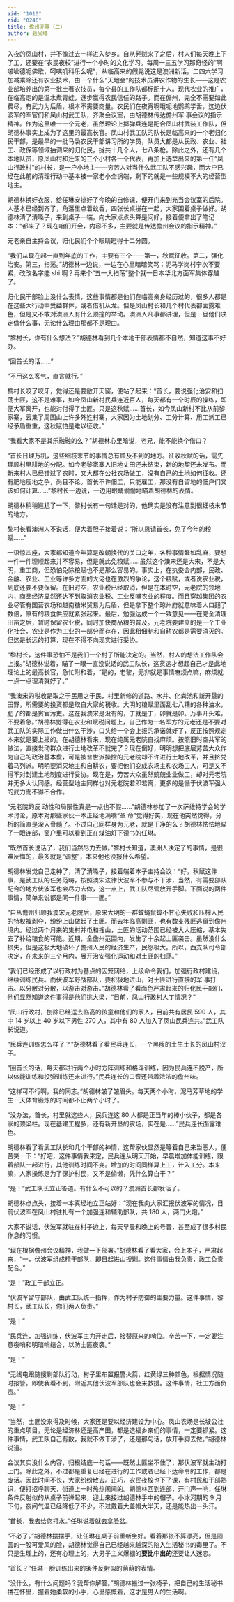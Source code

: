 ```yaml
---
aid: "1010"
zid: "0246"
title: 儋州匪事（二）
author: 聂义峰
---
```


入夜的凤山村，并不像过去一样进入梦乡。自从髡贼来了之后，村人们每天晚上下了工，还要在“农民夜校”进行一个小时的文化学习。每周一三五学习那奇怪的“啊啵呲德呃佛歌，呵咦叽科乐么呢”，从临高来的假髡说这是澳洲新话。二四六学习加减乘除还有农业技术，由一个什么“天地会”的技术员讲农作物的生长——这是农业部培养出的第一批土著农技员，每个县的工作队都标配十人。现代农业的推广，在临高走的是温水煮青蛙，逐步赢得农民信任的路子。而在儋州，完全不需要如此费尽，有武力为后盾，根本不需要商量。农民们在夜宵啊哦呃地鹦鹉学舌，这边伏波军的军官们和凤山村武工队，齐聚会议室，由胡德林传达儋州军 事会议的指示精神。作为这里唯一一个元老，虽然理论上掷弹兵连是配合凤山村武装工作队，但胡德林事实上成为了这里的最高长官。凤山村武工队的队长是临高来的一个老归化民干部，是最早的一批马袅农民干部讲习所的学员，队员大都是从民政、农业、社工、政保等领域抽调来的归化民，拢共十几个人，七八条枪。除此之外，还有几个本地队员，原凤山村和迁来的三个小村各一个代表，再加上选举出来的第一任“凤山行政村”的村长，是一户小地主——穷苦人对当什么武工队不感兴趣，而大户已经在此前的清理行动中基本被一家老小全锅端，剩下的就是一些规模不大的经营型地主。

胡德林换好衣服，给任琳安排好了今晚的自修课，便开门来到充当会议室的后院。人基本已经到齐了，角落里点着蚊香，四张长桌拼在一起，大家围着桌子做好。胡德林清了清嗓子，来到桌子一端，向大家点点头算是问好，接着便拿出了笔记本：“都来了？现在咱们开会，内容不多，主要就是传达儋州会议的指示精神。”

元老亲自主持会议，归化民们个个眼睛瞪得十二分圆。

“我们从现在起一直到年底的工作，主要有三个——第一，秋赋征收。第二，强化治安。第三，扫荡。”胡德林一边说，一边在心里暗暗笑骂：泥马学岗村宁次不要紧，改改名字能 shi 啊？再来个“五一大扫荡”整个就一日本华北方面军集体穿越了。

归化民干部脸上没什么表情，这些事情都是他们在临高亲身经历过的，很多人都是在这些大行动中受益群体，或者借机从龙。但是凤山村长和几个村代表都面露难色，但是又不敢对澳洲人有什么顶撞的举动。澳洲人凡事都讲理，但是一旦他们决定做什么事，无论什么理由那都不是理由。

“黎村长，你有什么想法？”胡德林看到几个本地干部表情都不自然，知道这事不好办。

“回首长的话……”

“不用这么客气，直言就行。”

黎村长咬了咬牙，觉得还是要敞开天窗，便站了起来：“首长，要说强化治安和扫荡土匪，这不是难事，如今凤山新村民兵连近百人，每天都有一个时辰的操练，即便大军离开，也能对付得了土匪。只是这秋赋……首长，如今凤山新村不比从前黎家寨，云集了周围山上许多外姓村寨，大家因为土地划分、工分计算、用工派工已经矛盾重重，这秋赋怕是难以征收。”

“我看大家不是其乐融融的么？”胡德林心里暗说，老兄，能不能换个借口？

“首长日理万机，这些细枝末节的事情总有顾及不到的地方。征收秋赋的话，需先理顺村里耕地的分配。如今老黎家寨人旧地丈田还未结束，新的地契还未发布。而新来村人已经错过了农时，又大都在公社农场做工，没有自己的土地如何征收。还有肥地瘦地之争，尚且不论。首长不许佃工，只能雇工，那没有自留地的佃户们又该如何计算……”黎村长一边说，一边用眼睛偷偷地瞄着胡德林的表情。

胡德林稍稍尴尬了一下，黎村长有一句话是对的，他确实是没有注意到很细枝末节的地方。

黎村长看澳洲人不说话，便大着胆子接着说：“所以恳请首长，免了今年的粮赋……”

一语惊四座，大家都知道今年算是改朝换代的关口之年，各种事情繁如乱麻，要想一件一件理顺起来并不容易，但是就此免粮赋……虽然这个澳宋还是大宋，不是大明，重工商，但恐怕免除粮赋也不是那么容易的。事实上，在执委会内部，民政、 金融、农业、工业等许多方面的大佬也在激烈的争论，这个粮赋，或者说农业税，到底还要不要保留。在旧时空，农业税已经取消，但是在本时空，元老院的领地内，商品经济显然还达不到取消农业税、工业反哺农业的程度。而且穿越集团的农业尽管有国营农场和越南糖米贸易为后盾，但是拿下整个琼州府就意味着人口翻了数倍，原有的粮食供应就紧张起来。最后，勉强达成一个一致意见——在完全清理田亩之后，暂时保留农业税，同时加快商品粮的普及。元老院要建立的是一个工业化社会，农业是作为工业的一部分而存在，因此租佃制和自耕农都是需要消灭的。但这是长远的打算，现在不得不向现实进行妥协。

“黎村长，这件事恐怕不是我们一个村子所能决定的。当然，村人的想法工作队会上报。”胡德林说着，瞄了一眼一直没说话的武工队长，这货这才想起自己才是此地理论上的最高长官，急忙附和着，“是的，老黎，无非就是事情麻烦点嘛，麻烦就一点一点理清就好了。”

“我澳宋的税收是取之于民用之于民，村里新修的道路、水井、化粪池和新开垦的田野，所需要的投资都是取自大家的税收。大明的粮赋里面乱七八糟的各种油水，肥了的都是贪官污吏。这在我澳宋是没有的，丁就是丁，卯就是卯。万事开头难，不要着急。”胡德林觉得在农业和赋税问题上，自己作为一名军方的元老还是不要对武工队的实际工作做出什么干涉，口头给一个会上报的承诺就好了，反正按照规定本来就是要上报的。在胡德林看来，现在纯属元老院自找麻烦。按照旧时空共军的做法，直接发动群众进行土地改革不就完了？现在倒好，明明想把底层劳苦大众作为自己的政治基本盘，可是被普世派操控的元老院却不许进行土地改革，并且挤兑着马列派。明明要消灭地主和自耕农，要把他们变成农场主和农场工人，可是又不得不对封建土地制度进行妥协。现在是，劳苦大众虽然兢兢业业做工，却对元老院并无多大认同感。经营型地主同样也对元老院若即若离，更多的是慑于伏波军强大的武力而不得不合作。

“元老院的反 动性和局限性真是一点也不假……”胡德林参加了一次萨维特学会的学术讨论，原本对那些家伙一本正经地满嘴“革 命”觉得好笑，现在他突然觉得，分析的简直是深入骨髓了。不过自己同样身为元老，就是干净的么？胡德林怯怯地瞄了一眼连部，窗户里可以看到正在煤油灯下读书的任琳。

“既然首长说话了，我们当然尽力去做。”黎村长知道，澳洲人决定了的事情，是很难反悔的，最多就是“调整”，本来他也没报什么希望。

胡德林发觉自己走神了，清了清嗓子，接着端着本子主持会议：“好，秋赋这件事，是武工队的任务范畴，按照澳宋法律伏波军不参与不干涉，当然，有需要部队配合的地方伏波军也会尽力去做，这一点上，武工队尽管放开手脚。下面说的两件事情，简单来说都是同一件事——匪。”

“自从儋州归顺我澳宋元老院后，原来大明的一群蚊蝇鼠蟑不甘心失败和压榨人民的特权被剥夺，纷纷上山做起了土匪。而去年临高剿匪，也有数支残匪逃窜到儋州境内。经过两个月来的集村并屯和搜山，土匪的活动范围已经被大大压缩，基本失去了补给粮食的可能。近期，全儋州范围内，发生了十余起土匪袭击。虽然没什么损失，但是这极大地破坏了儋州人民的经济生产，民怨极大。所以，西支队司令部决定，在未来的三个月内，展开治安强化运动和对土匪的扫荡。”

“我们已经形成了以行政村为基点的囚笼网络，上级命令我们，加强行政村建设，继续训练民兵。而伏波军野战部队，要积极地进山，对土匪进行直接的军 事打击。以分散对分散，以游击对游击。”胡德林看了看面色严肃起来的归化民干部们，他们显然知道这件事得是他们挑大梁，“目前，凤山行政村人丁情况？”

“凤山行政村，刨除已经送去临高的孩童和他们的家人，目前共有居民 590 人，其中 14 岁以上 40 岁以下男性 270 人，其中有 80 人加入了凤山民兵连共。”武工队长说道。

“民兵连训练怎么样了？”胡德林看了看民兵连长，一个黑瘦的土生土长的凤山村汉子。

“回首长的话，每天都进行两个小时方阵训练和格斗训练，因为民兵连不脱产，所以体能训练和投弹训练还未进行。”民兵连长的口音还带着浓浓的儋州味。

“这样可不行啊，我的同志。”胡德林皱了皱眉头。每天两个小时，泥马芳草地的学生一天体育锻炼的时间都不止两个小时了。

“没办法，首长，村里就这些人，民兵连这 80 人都是正当年的棒小伙子，都是各家的顶梁柱。现在基建工程多，还有新开垦的农场，实在是……”民兵连长面露难色。

胡德林看了看武工队长和几个干部的神情，这帮家伙显然是等着自己来当恶人，便苦笑一下：“好吧，这件事情我来定，民兵连从明天开始，早晨增加体能训练，跟着部队一起进行，其他训练时间不变。增加的时间同样算上工，计入工分。本来嘛，人家操练是为了保护村民，又不是偷懒，凭什么算白干？”

“是！”武工队长立正答道。有什么不可以的？澳洲首长都发话了。

胡德林点点头，接着一本真经地立正站好：“现在我向大家汇报伏波军的情况，目前伏波军在凤山村驻扎有一个加强连和辅助部队，共 180 人，两门火炮。”

大家不说话，伏波军就驻在村子边上，每天早晨和晚上的号音，甚至成了很多村民作息的习惯。

“现在根据儋州会议精神，我做一下部署。”胡德林看了看大家，合上本子，严肃起来，“一，伏波军组成精干部队，即日起进山搜剿。这件事情由我负责，政工负责配合。”

“是！”政工干部立正。

“伏波军留守部队，由武工队统一指挥，作为村子防御的主要力量。这件事情，黎村长，武工队长，你们两人负责。”

“是！”

“民兵连，加强训练，伏波军主力开走后，接替原来的哨位。辛苦一下，一定要注意夜哨和明暗哨结合，以防土匪夜袭。”

“是！”

“无线电跟随搜剿部队行动，村子里布置报警火箭，红黄绿三种颜色，根据情况随时报警。即使我看不到，附近其他伏波军部队也会来救援。这件事情，社工方面负责。”

“是！”

“当然，土匪没来得及时候，大家还是要以经济建设为中心。凤山农场是长坡公社的重点项目，无论是经济林还是高产田，都是造福乡亲们的事情，一定要抓紧。这件事情，武工队自己有数，我就不做干涉了，还是那句话，放开手脚去做。”胡德林说道。

会议其实没什么内容，归根结底一句话——既然土匪坐不住了，那伏波军就主动打上门。除此之外，不过都是重复已经在进行的工作或者已经下达命令的工作，都是废话。因此时间不长，大家纷纷散去。正巧，农民夜校也下了课，有村民和干部熟识，便打招呼聊天，街道上一时热热闹闹的。胡德林回到连部，开门声一响，任琳条件反射似的从桌子前弹起来，迎上来接过胡德林手中的帽子。小冰河期的 9 月下旬，夜间气温已经降低了不少，不过戴着大盖帽大半天，还是能热出一头汗。

“首长，我去给您打水。”任琳说着就去拿脸盆。

“不必了。”胡德林摆摆手，让任琳在桌子前重新坐好。看着那张不算漂亮，但是圆圆的一股可爱风的脸，胡德林觉得自己已经越来越深的陷入生活秘书的毒里了。不只是生理上的，还有心理上的，大男子主义爆棚的**要比中出的**还要让人迷恋。

“首长？”任琳一脸训练出来的条件反射似的萌萌的表情。

“没什么，有什么问题吗？我帮你解答。”胡德林搬过一张椅子，把自己的生活秘书搂在怀里，握着她柔软的小手，心里感慨着，这才是男人的生活啊。

